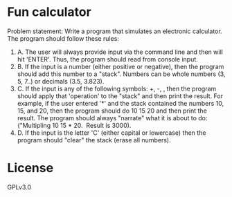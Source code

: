 # Fun calculator  
  
Problem statement: Write a program that simulates an electronic calculator. The program should follow these rules:  
  
<ol>
<li>A. The user will always provide input via the command line and then will hit 'ENTER'. Thus, the program should read from console input.</li>  
<li>B. If the input is a number (either positive or negative), then the program should add this number to a "stack". Numbers can be whole numbers (3, 5, 7..) or decimals (3.5, 3.823).</li>  
<li>C. If the input is any of the following symbols: +, -, , then the program should apply that 'operation' to the "stack" and then print the result. For example, if the user entered '*' and the stack contained the numbers 10, 15, and 20, then the program should do 10  15  20 and then print the result. The program should always "narrate" what it is about to do: ("Multipling 10  15 * 20.  Result is 3000).</li>  
<li>D. If the input is the letter 'C' (either capital or lowercase) then the program should "clear" the stack (erase all numbers).</li>  
</ol>
  
# License  
  
GPLv3.0
